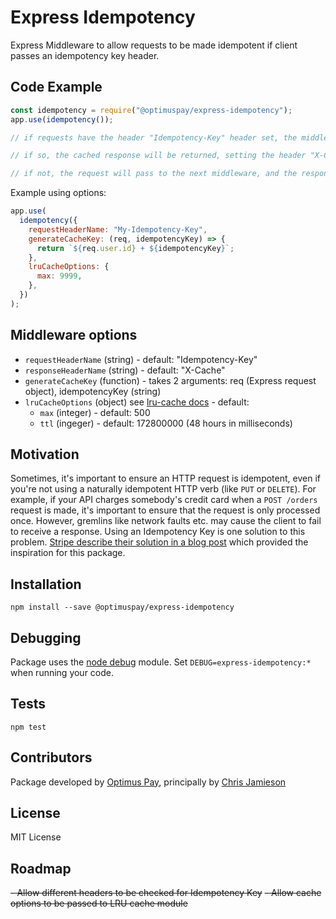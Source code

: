 # Express Idempotency

Express Middleware to allow requests to be made idempotent if client passes an idempotency key header.

## Code Example

```javascript
const idempotency = require("@optimuspay/express-idempotency");
app.use(idempotency());

// if requests have the header "Idempotency-Key" header set, the middleware will check to see whether a cached response to this request has been stored

// if so, the cached response will be returned, setting the header "X-Cache": "HIT"

// if not, the request will pass to the next middleware, and the response will be stored in the cache, in order that subsequent responses with the same idempotency key can be returned from the cache.
```

Example using options:

```js
app.use(
  idempotency({
    requestHeaderName: "My-Idempotency-Key",
    generateCacheKey: (req, idempotencyKey) => {
      return `${req.user.id} + ${idempotencyKey}`;
    },
    lruCacheOptions: {
      max: 9999,
    },
  })
);
```

## Middleware options

- `requestHeaderName` (string) - default: "Idempotency-Key"
- `responseHeaderName` (string) - default: "X-Cache"
- `generateCacheKey` (function) - takes 2 arguments: req (Express request object), idempotencyKey (string)
- `lruCacheOptions` (object) see [lru-cache docs](https://www.npmjs.com/package/lru-cache) - default:
  - `max` (integer) - default: 500
  - `ttl` (ingeger) - default: 172800000 (48 hours in milliseconds)

## Motivation

Sometimes, it's important to ensure an HTTP request is idempotent, even if you're not using a naturally idempotent HTTP verb (like `PUT` or `DELETE`). For example, if your API charges somebody's credit card when a `POST /orders` request is made, it's important to ensure that the request is only processed once. However, gremlins like network faults etc. may cause the client to fail to receive a response. Using an Idempotency Key is one solution to this problem. [Stripe describe their solution in a blog post](https://stripe.com/blog/idempotency) which provided the inspiration for this package.

## Installation

`npm install --save @optimuspay/express-idempotency`

## Debugging

Package uses the [node debug](https://www.npmjs.com/package/debug) module. Set `DEBUG=express-idempotency:*` when running your code.

## Tests

`npm test`

## Contributors

Package developed by [Optimus Pay](http://optimuspay.co.uk), principally by [Chris Jamieson](http://chrisjamieson.me)

## License

MIT License

## Roadmap

~~- Allow different headers to be checked for Idempotency Key~~
~~- Allow cache options to be passed to LRU cache module~~
